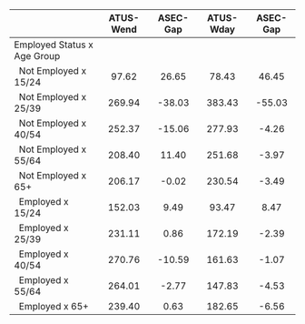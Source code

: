 
|                      |    ATUS-Wend |     ASEC-Gap |    ATUS-Wday |     ASEC-Gap |
| -------------------- | :----------: | :----------: | :----------: | :----------: |
| Employed Status x Age Group |              |              |              |              |
| &nbsp;&nbsp;Not Employed x 15/24 |        97.62 |        26.65 |        78.43 |        46.45 |
| &nbsp;&nbsp;Not Employed x 25/39 |       269.94 |       -38.03 |       383.43 |       -55.03 |
| &nbsp;&nbsp;Not Employed x 40/54 |       252.37 |       -15.06 |       277.93 |        -4.26 |
| &nbsp;&nbsp;Not Employed x 55/64 |       208.40 |        11.40 |       251.68 |        -3.97 |
| &nbsp;&nbsp;Not Employed x 65+ |       206.17 |        -0.02 |       230.54 |        -3.49 |
| &nbsp;&nbsp;Employed x 15/24 |       152.03 |         9.49 |        93.47 |         8.47 |
| &nbsp;&nbsp;Employed x 25/39 |       231.11 |         0.86 |       172.19 |        -2.39 |
| &nbsp;&nbsp;Employed x 40/54 |       270.76 |       -10.59 |       161.63 |        -1.07 |
| &nbsp;&nbsp;Employed x 55/64 |       264.01 |        -2.77 |       147.83 |        -4.53 |
| &nbsp;&nbsp;Employed x 65+ |       239.40 |         0.63 |       182.65 |        -6.56 |


